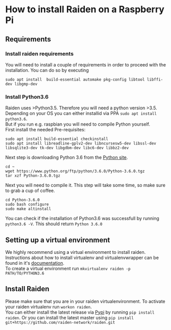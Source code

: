 # How to install Raiden on a Raspberry Pi


## Requirements

### Install raiden requirements
You will need to install a couple of requirements in order to proceed with the installation. You can do so by executing
```
sudo apt install  build-essential automake pkg-config libtool libffi-dev libgmp-dev
```


### Install Python3.6
Raiden uses >Python3.5.  Therefore you will need a python version >3.5. Depending on your OS you can either installid via PPA `sudo apt install python3.6`. \
But if you run e.g. raspbian you will need to compile Python yourself.\
First install the needed Pre-requisites:
```
sudo apt install build-essential checkinstall
sudo apt install libreadline-gplv2-dev libncursesw5-dev libssl-dev libsqlite3-dev tk-dev libgdbm-dev libc6-dev libbz2-dev
```
Next step is downloading Python 3.6 from the [Python site](https://www.python.org/downloads/).
```
cd ~
wget https://www.python.org/ftp/python/3.6.0/Python-3.6.0.tgz
tar xzf Python-3.6.0.tgz
``` 
Next you will need to compile it. This step will take some time, so make sure to grab a cup of coffee.
```
cd Python-3.6.0
sudo bash configure
sudo make altinstall
```
You can check if the installation of Python3.6 was successfull by running ` python3.6 -V`. This should return `Python 3.6.0`


## Setting up a virtual environment
We highly recommend using a virtual environment to install raiden.\
Instructions about how to install virtualenv and virtualenvwrapper can be found in it's [documentation](https://virtualenvwrapper.readthedocs.io/en/latest/install.html). \
To create a virtual environment run `mkvirtualenv raiden -p PATH/TO/PYTHON3.6` 


## Install Raiden
Please make sure that you are in your raiden virtualenvironment.
To activate your raiden virtualenv run `workon raiden`.\
You can either install the latest release via [Pypi](https://pypi.org/project/raiden/) by running `pip install raiden`.
Or you can install the latest master using `pip install git+https://github.com/raiden-network/raiden.git`